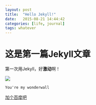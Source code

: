 ```yaml
---
layout: post
title:  "Hello Jekyll!"
date:   2015-08-21 14:44:42
categories: [life, journal]
tags: whatever
---
```


# 这是第一篇Jekyll文章
第一次用Jekyll，好**激动**啊！

![](http://bowen-blog.b0.upaiyun.com/0.gif)

```
You're my wonderwall
```

[加个百度吧](https://www.baidu.com/)